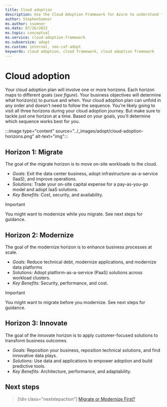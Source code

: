 ```yaml
---
title: Cloud adoption
description: Use the Cloud Adoption Framework for Azure to understand the adoption horizons necessary to identify and prioritize, based on your adoption goals.
author: StephenSumner
ms.author: ssumner
ms.date: 07/26/2022
ms.topic: conceptual
ms.service: cloud-adoption-framework
ms.subservice: adopt
ms.custom: internal, seo-caf-adopt
keywords: cloud adoption, cloud framework, cloud adoption framework
---
```

<!--This article was called out as a dependency needed for the "envision" content of the modernize methodology documentation. Alternative proposed filename was "establishing-cloud-horizons", but naming index.md for now since it's serving as the overview for "adopt", at least for the time being.*-->
# Cloud adoption

Your cloud adoption plan will involve one or more horizons. Each horizon maps to different goals (*see figure*). Your business objectives will determine what horizon(s) to pursue and when. Your cloud adoption plan can unfold in any order and doesn't need to follow the sequence. You're likely going to visit all three horizons during your cloud adoption journey. But make sure to tackle just one horizon at a time. Based on your goals, you'll determine which sequence works best for you.

:::image type="content" source="../_images/adopt/cloud-adoption-horizons.png" alt-text="img":::

## Horizon 1: Migrate

The goal of the migrate horizon is to move on-site workloads to the cloud.

- *Goals:* Exit the data center business, adopt infrastructure-as-a-service (IaaS), and improve operations.
- *Solutions:* Trade your on-site capital expense for a pay-as-you-go model and adopt IaaS solutions.
- *Key Benefits:* Cost, security, and availability.

> [!IMPORTANT]
> You might want to modernize while you migrate. See next steps for guidance.

## Horizon 2: Modernize

The goal of the modernize horizon is to enhance business processes at scale.

- *Goals:* Reduce technical debt, modernize applications, and modernize data platforms
- *Solutions:* Adopt platform-as-a-service (PaaS) solutions across workload clusters.
- *Key Benefits:* Security, performance, and cost.

> [!IMPORTANT]
> You might want to migrate before you modernize. See next steps for guidance.

## Horizon 3: Innovate

The goal of the innovate horizon is to apply customer-focused solutions to transform business outcomes.

- *Goals:* Reposition your business, reposition technical solutions, and find innovative data plays.
- *Solutions:* Use data and applications to empower adoption and build predictive tools.
- *Key Benefits:* Architecture, performance, and adaptability.

## Next steps

> [!div class="nextstepaction"]
> [Migrate or Modernize First?](../adopt/migrate-modernize-approaches.md)

